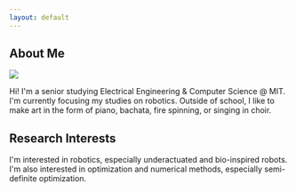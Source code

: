 ```yaml
---
layout: default
---
```


## About Me

<img class="profile-picture" src="sherlock.jpg">

Hi! I'm a senior studying Electrical Engineering & Computer Science @ MIT. I'm currently focusing my studies on robotics. Outside of school, I like to make art in the form of piano, bachata, fire spinning, or singing in choir.

## Research Interests

I'm interested in robotics, especially underactuated and bio-inspired robots. I'm also interested in optimization and numerical methods, especially semi-definite optimization.
